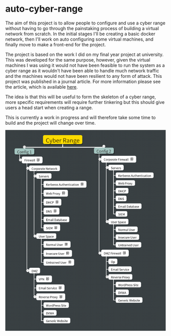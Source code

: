 # auto-cyber-range
The aim of this project is to allow people to configure and use a cyber range without having to go through the painstaking process of building a virtual network from scratch. In the initial stages I'll be creating a basic docker network, then I'll work on auto configuring some virtual machines, and finally move to make a front-end for the project.

The project is based on the work I did on my final year project at university. This was developed for the same purpose, however, given the virtual machines I was using it would not have been feasible to run the system as a cyber range as it wouldn't have been able to handle much network traffic and the machines would not have been resilient to any form of attack. This project was published in a journal article. For more information please see the article, which is available [here](https://www.mdpi.com/2224-2708/6/3/16).

The idea is that this will be useful to form the skeleton of a cyber range, more specific requirements will require further tinkering but this should give users a head start when creating a range.

This is currently a work in progress and will therefore take some time to build and the project will change over time.

![Range pic](rangeDiagram.png)
